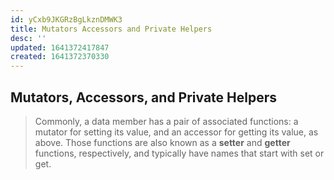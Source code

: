 ```yaml
---
id: yCxb9JKGRzBgLkznDMWK3
title: Mutators Accessors and Private Helpers
desc: ''
updated: 1641372417847
created: 1641372370330
---
```


## Mutators, Accessors, and Private Helpers

> Commonly, a data member has a pair of associated functions: a mutator for setting its value, and an accessor for getting its value, as above. Those functions are also known as a **setter** and **getter** functions, respectively, and typically have names that start with set or get.
